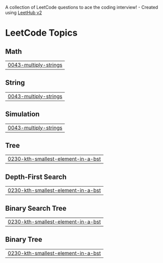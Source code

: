A collection of LeetCode questions to ace the coding interview! - Created using [LeetHub v2](https://github.com/arunbhardwaj/LeetHub-2.0)
<!---LeetCode Topics Start-->
# LeetCode Topics
## Math
|  |
| ------- |
| [0043-multiply-strings](https://github.com/KaranKumar-97/Leetcode/tree/master/0043-multiply-strings) |
## String
|  |
| ------- |
| [0043-multiply-strings](https://github.com/KaranKumar-97/Leetcode/tree/master/0043-multiply-strings) |
## Simulation
|  |
| ------- |
| [0043-multiply-strings](https://github.com/KaranKumar-97/Leetcode/tree/master/0043-multiply-strings) |
## Tree
|  |
| ------- |
| [0230-kth-smallest-element-in-a-bst](https://github.com/KaranKumar-97/Leetcode/tree/master/0230-kth-smallest-element-in-a-bst) |
## Depth-First Search
|  |
| ------- |
| [0230-kth-smallest-element-in-a-bst](https://github.com/KaranKumar-97/Leetcode/tree/master/0230-kth-smallest-element-in-a-bst) |
## Binary Search Tree
|  |
| ------- |
| [0230-kth-smallest-element-in-a-bst](https://github.com/KaranKumar-97/Leetcode/tree/master/0230-kth-smallest-element-in-a-bst) |
## Binary Tree
|  |
| ------- |
| [0230-kth-smallest-element-in-a-bst](https://github.com/KaranKumar-97/Leetcode/tree/master/0230-kth-smallest-element-in-a-bst) |
<!---LeetCode Topics End-->